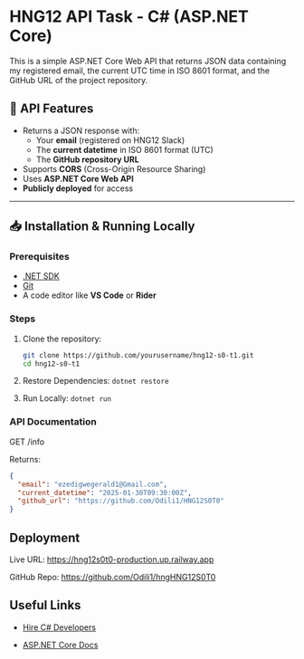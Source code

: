 ﻿# HNG12 API Task - C# (ASP.NET Core)

This is a simple ASP.NET Core Web API that returns JSON data containing my registered email, the current UTC time in ISO 8601 format, and the GitHub URL of the project repository.

## 📌 API Features

- Returns a JSON response with:
  - Your **email** (registered on HNG12 Slack)
  - The **current datetime** in ISO 8601 format (UTC)
  - The **GitHub repository URL**
- Supports **CORS** (Cross-Origin Resource Sharing)
- Uses **ASP.NET Core Web API**
- **Publicly deployed** for access

---

## 📥 Installation & Running Locally

### Prerequisites

- [.NET SDK](https://dotnet.microsoft.com/download)
- [Git](https://git-scm.com/)
- A code editor like **VS Code** or **Rider**

### Steps

1. Clone the repository:
   ```sh
   git clone https://github.com/yourusername/hng12-s0-t1.git
   cd hng12-s0-t1
   ```
2. Restore Dependencies: `dotnet restore`

3. Run Locally: `dotnet run`

### API Documentation

GET /info

Returns:

```json
{
  "email": "ezedigwegerald1@Gmail.com",
  "current_datetime": "2025-01-30T09:30:00Z",
  "github_url": "https://github.com/Odili1/HNG12S0T0"
}
```

## Deployment

Live URL: https://hng12s0t0-production.up.railway.app

GitHub Repo: https://github.com/Odili1/hngHNG12S0T0

## Useful Links

- [Hire C# Developers](https://hng.tech/hire/csharp-developers)

- [ASP.NET Core Docs](https://learn.microsoft.com/en-us/aspnet/core/)

